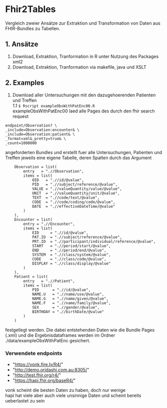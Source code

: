 # Fhir2Tables

Vergleich zweier Ansätze zur Extraktion und Transformation von Daten aus FHIR-Bundles zu Tabellen.

## 1. Ansätze
1. Download, Extraktion, Tranformation in R unter Nutzung des Packages xml2
2. Download, Extraktion, Tranformation via makefile, java und XSLT

## 2. Examples
1. Download aller Untersuchungen mit den dazugehoerenden Patienten und Treffen  
1.1 ```$ Rscript exampleObsWithPatEnc00.R```  
exampleObsWithPatEnc00 laed alle Pages des durch den fhir search request  
```
endpoint/Observation? \
_include=Observation:encounter& \
_include=Observation:patient& \
_format=xml&_pretty=true& \
_count=1000000
```  
angeforderten Bundles und erstellt fuer alle Untersuchungen, Patienten und Treffen jeweils eine eigene Tabelle, deren Spalten durch das Argument
```entries.obs <- list(
	Observation = list(
		entry   = ".//Observation",
		items = list(
			OID   = ".//id/@value",
			PID   = ".//subject/reference/@value",
			VALUE = ".//valueQuantity/value/@value",
			UNIT  = ".//valueQuantity/unit/@value",
			TEXT  = ".//code/text/@value",
			CODE  = ".//code/coding/code/@value",
			DATE  = ".//effectiveDateTime/@value"
		)
	),
	Encounter = list(
		entry = ".//Encounter",
		items = list(
			EID     = ".//id/@value",
			PAT.ID  = ".//subject/reference/@value",
			PRT.ID  = ".//participant/individual/reference/@value",
			START   = ".//period/start/@value",
			END     = ".//period/end/@value",
			SYSTEM  = ".//class/system/@value",
			CODE    = ".//class/code/@value",
			DISPLAY = ".//class/display/@value"
		)
	),
	Patient = list(
		entry   = ".//Patient",
		items = list(
			PID      = ".//id/@value",
			NAME.U   = ".//name/use/@value",
			NAME.G   = ".//name/given/@value",
			NAME.F   = ".//name/family/@value",
			SEX      = ".//gender/@value",
			BIRTHDAY = ".//birthDate/@value"
		)
	)
```
festgellegt werden. Die dabei entstehenden Daten wie die Bundle Pages (.xml) und die Ergebnisdataframes werden im Ordner ./data/exampleObsWithPatEnc gesichert.
### Verwendete endpoints  
  - "https://vonk.fire.ly/R4/"  
  - "http://demo.oridashi.com.au:8305/"  
  - "http://test.fhir.org/r4/"  
  - "https://hapi.fhir.org/baseR4/"  

  vonk scheint die besten Daten zu haben, doch nur wenige  
  hapi hat viele aber auch viele unsinnige Daten und scheint bereits ueberlastet zu sein
